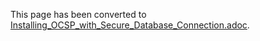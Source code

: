 This page has been converted to [Installing_OCSP_with_Secure_Database_Connection.adoc](Installing_OCSP_with_Secure_Database_Connection.adoc).
